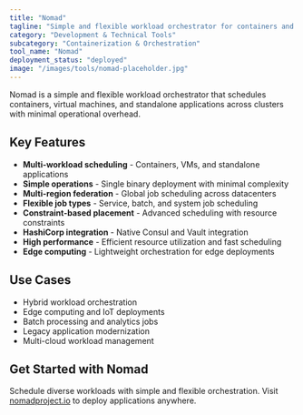 ```yaml
---
title: "Nomad"
tagline: "Simple and flexible workload orchestrator for containers and applications"
category: "Development & Technical Tools"
subcategory: "Containerization & Orchestration"
tool_name: "Nomad"
deployment_status: "deployed"
image: "/images/tools/nomad-placeholder.jpg"
---
```

Nomad is a simple and flexible workload orchestrator that schedules containers, virtual machines, and standalone applications across clusters with minimal operational overhead.

## Key Features

- **Multi-workload scheduling** - Containers, VMs, and standalone applications
- **Simple operations** - Single binary deployment with minimal complexity
- **Multi-region federation** - Global job scheduling across datacenters
- **Flexible job types** - Service, batch, and system job scheduling
- **Constraint-based placement** - Advanced scheduling with resource constraints
- **HashiCorp integration** - Native Consul and Vault integration
- **High performance** - Efficient resource utilization and fast scheduling
- **Edge computing** - Lightweight orchestration for edge deployments

## Use Cases

- Hybrid workload orchestration
- Edge computing and IoT deployments
- Batch processing and analytics jobs
- Legacy application modernization
- Multi-cloud workload management

## Get Started with Nomad

Schedule diverse workloads with simple and flexible orchestration. Visit [nomadproject.io](https://www.nomadproject.io) to deploy applications anywhere.